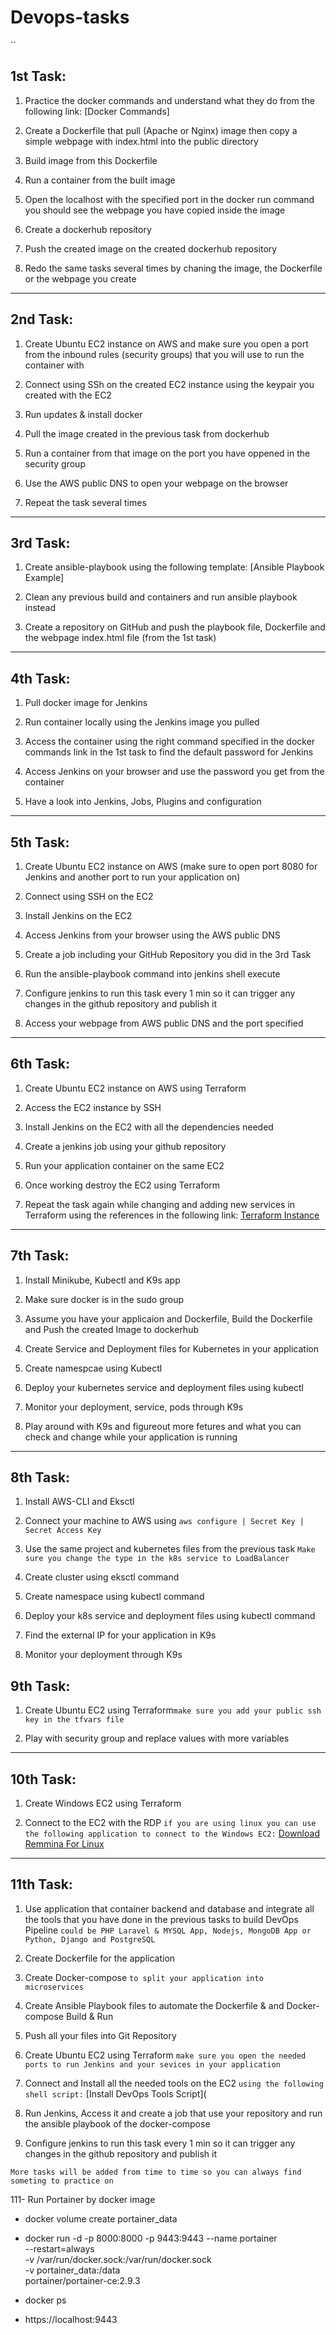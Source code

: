 # Devops-tasks

``

## 1st Task:

1. Practice the docker commands and understand what they do from the following link: [Docker Commands]

2. Create a Dockerfile that pull (Apache or Nginx) image then copy a simple webpage with index.html into the public directory

3. Build image from this Dockerfile

4. Run a container from the built image

5. Open the localhost with the specified port in the docker run command you should see the webpage you have copied inside the image

6. Create a dockerhub repository

7. Push the created image on the created dockerhub repository

8. Redo the same tasks several times by chaning the image, the Dockerfile or the webpage you create

---

## 2nd Task:

1. Create Ubuntu EC2 instance on AWS and make sure you open a port from the inbound rules (security groups) that you will use to run the container with

2. Connect using SSh on the created EC2 instance using the keypair you created with the EC2

3. Run updates & install docker

4. Pull the image created in the previous task from dockerhub

5. Run a container from that image on the port you have oppened in the security group

6. Use the AWS public DNS to open your webpage on the browser

7. Repeat the task several times

---

## 3rd Task:

1. Create ansible-playbook using the following template: [Ansible Playbook Example]

2. Clean any previous build and containers and run ansible playbook instead

3. Create a repository on GitHub and push the playbook file, Dockerfile and the webpage index.html file (from the 1st task)

---

## 4th Task:

1. Pull docker image for Jenkins

2. Run container locally using the Jenkins image you pulled

3. Access the container using the right command specified in the docker commands link in the 1st task to find the default password for Jenkins

4. Access Jenkins on your browser and use the password you get from the container

5. Have a look into Jenkins, Jobs, Plugins and configuration

---

## 5th Task:

1. Create Ubuntu EC2 instance on AWS (make sure to open port 8080 for Jenkins and another port to run your application on)

2. Connect using SSH on the EC2

3. Install Jenkins on the EC2

4. Access Jenkins from your browser using the AWS public DNS

5. Create a job including your GitHub Repository you did in the 3rd Task

6. Run the ansible-playbook command into jenkins shell execute

7. Configure jenkins to run this task every 1 min so it can trigger any changes in the github repository and publish it

8. Access your webpage from AWS public DNS and the port specified

---

## 6th Task:

1. Create Ubuntu EC2 instance on AWS using Terraform

2. Access the EC2 instance by SSH

3. Install Jenkins on the EC2 with all the dependencies needed

4. Create a jenkins job using your github repository

5. Run your application container on the same EC2

6. Once working destroy the EC2 using Terraform

7. Repeat the task again while changing and adding new services in Terraform using the references in the following link: [Terraform Instance](https://registry.terraform.io/providers/hashicorp/aws/latest/docs/resources/instance)

---

## 7th Task:

1. Install Minikube, Kubectl and K9s app

2. Make sure docker is in the sudo group

3. Assume you have your applicaion and Dockerfile, Build the Dockerfile and Push the created Image to dockerhub

4. Create Service and Deployment files for Kubernetes in your application

5. Create namespcae using Kubectl

6. Deploy your kubernetes service and deployment files using kubectl

7. Monitor your deployment, service, pods through K9s

8. Play around with K9s and figureout more fetures and what you can check and change while your application is running

---

## 8th Task:

1. Install AWS-CLI and Eksctl

2. Connect your machine to AWS using `aws configure | Secret Key | Secret Access Key`

3. Use the same project and kubernetes files from the previous task `Make sure you change the type in the k8s service to LoadBalancer`
4. Create cluster using eksctl command
5. Create namespace using kubectl command
6. Deploy your k8s service and deployment files using kubectl command
7. Find the external IP for your application in K9s
8. Monitor your deployment through K9s

## 9th Task:

1. Create Ubuntu EC2 using Terraform`make sure you add your public ssh key in the tfvars file`

2. Play with security group and replace values with more variables

---

## 10th Task:

1. Create Windows EC2 using Terraform

2. Connect to the EC2 with the RDP `if you are using linux you can use the following application to connect to the Windows EC2:` [Download Remmina For Linux](https://remmina.org/how-to-install-remmina/)

---

## 11th Task:

1. Use application that container backend and database and integrate all the tools that you have done in the previous tasks to build DevOps Pipeline `could be PHP Laravel & MYSQL App, Nodejs, MongoDB App or Python, Django and PostgreSQL`

2. Create Dockerfile for the application

3. Create Docker-compose `to split your application into microservices`

4. Create Ansible Playbook files to automate the Dockerfile & and Docker-compose Build & Run

5. Push all your files into Git Repository

6. Create Ubuntu EC2 using Terraform `make sure you open the needed ports to run Jenkins and your sevices in your application`

7. Connect and Install all the needed tools on the EC2 `using the following shell script:` [Install DevOps Tools Script](

8. Run Jenkins, Access it and create a job that use your repository and run the ansible playbook of the docker-compose

9. Configure jenkins to run this task every 1 min so it can trigger any changes in the github repository and publish it

`More tasks will be added from time to time so you can always find someting to practice on`

111- Run Portainer by docker image

- docker volume create portainer_data

- docker run -d -p 8000:8000 -p 9443:9443 --name portainer \
  --restart=always \
  -v /var/run/docker.sock:/var/run/docker.sock \
  -v portainer_data:/data \
  portainer/portainer-ce:2.9.3

- docker ps

- https://localhost:9443
